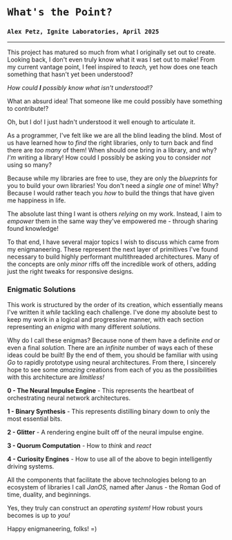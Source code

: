 # `What's the Point?`
### `Alex Petz, Ignite Laboratories, April 2025`

---

This project has matured so much from what I originally set out to create.  Looking back, I don't even truly know
what it was I set out to make!  From my current vantage point, I feel inspired to _teach,_ yet how does one teach
something that hasn't yet been understood?

_How could **I** possibly know what isn't understood!?_

What an absurd idea!  That someone like me could possibly have something to contribute!?

Oh, but I do!  I just hadn't understood it well enough to articulate it.

As a programmer, I've felt like we are all the blind leading the blind.  Most of us have learned how to _find_ the
right libraries, only to turn back and find there are _too many_ of them!  When should one bring in a library, and
why?  _I'm_ writing a library!  How could I possibly be asking you to consider _not_ using so many?

Because while my libraries are free to use, they are only the _blueprints_ for you to build your own libraries!  You
don't need a _single one_ of mine!  Why?  Because I would rather teach you _how_ to build the things that have given
me happiness in life.

The absolute last thing I want is others _relying_ on my work.  Instead, I aim to _empower_ them in the same
way they've empowered me - through sharing found knowledge!

To that end, I have several major topics I wish to discuss which came from my enigmaneering.  These represent the next
layer of primitives I've found necessary to build highly performant multithreaded architectures.  Many of the concepts
are only _minor_ riffs off the incredible work of others, adding just the right tweaks for responsive designs.

### Enigmatic Solutions

This work is structured by the order of its creation, which essentially means I've written it _while_ tackling each
challenge.  I've done my absolute best to keep my work in a logical and progressive manner, with each section 
representing an _enigma_ with many different _solutions._

Why do I call these enigmas?  Because none of them have a definite _end_ or even a final _solution._  There are an 
_infinite_ number of ways each of these ideas could be built!  By the end of them, you should be familiar with using
_Go_ to rapidly prototype using neural architectures.  From there, I sincerely hope to see some _amazing_ creations
from each of you as the possibilities with this architecture are _limitless!_

**0 - The Neural Impulse Engine** - This represents the heartbeat of orchestrating neural network architectures.

**1 - Binary Synthesis** - This represents distilling binary down to only the most essential bits.

**2 - Glitter** - A rendering engine built off of the neural impulse engine.

**3 - Quorum Computation** - How to _think_ and _react_

**4 - Curiosity Engines** - How to use all of the above to begin intelligently driving systems.

All the components that facilitate the above technologies belong to an ecosystem of libraries I call _JanOS,_ named
after Janus - the Roman God of time, duality, and beginnings.  

Yes, they truly can construct an _operating system!_  How robust yours becomes is up to _you!_

Happy enigmaneering, folks! =)